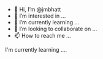 - 👋 Hi, I’m @jmbhatt
- 👀 I’m interested in ...
- 🌱 I’m currently learning ...
- 💞️ I’m looking to collaborate on ...
- 📫 How to reach me ...

<!---
jmbhatt/jmbhatt is a ✨ special ✨ repository because its `README.md` (this file) appears on your GitHub profile.
You can click the Preview link to take a look at your changes.
--->I'm currently learning ....
